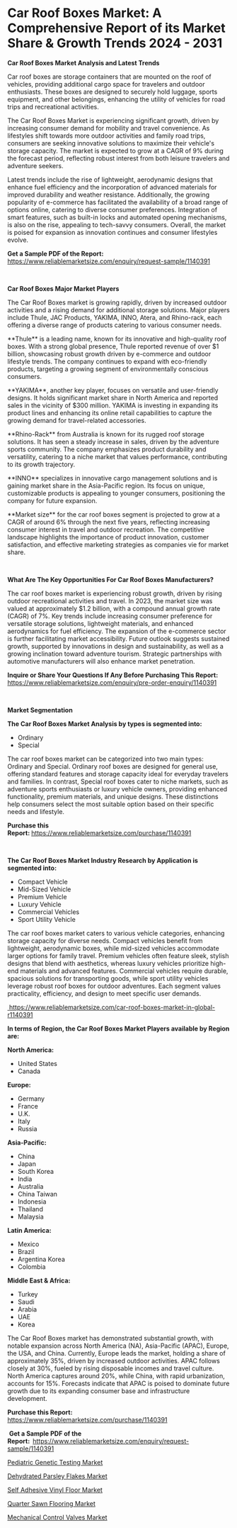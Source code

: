 <p><h1>Car Roof Boxes Market: A Comprehensive Report of its Market Share & Growth Trends 2024 - 2031</h1></p><p><strong>Car Roof Boxes Market Analysis and Latest Trends</strong></p>
<p><p>Car roof boxes are storage containers that are mounted on the roof of vehicles, providing additional cargo space for travelers and outdoor enthusiasts. These boxes are designed to securely hold luggage, sports equipment, and other belongings, enhancing the utility of vehicles for road trips and recreational activities.</p><p>The Car Roof Boxes Market is experiencing significant growth, driven by increasing consumer demand for mobility and travel convenience. As lifestyles shift towards more outdoor activities and family road trips, consumers are seeking innovative solutions to maximize their vehicle's storage capacity. The market is expected to grow at a CAGR of 9% during the forecast period, reflecting robust interest from both leisure travelers and adventure seekers.</p><p>Latest trends include the rise of lightweight, aerodynamic designs that enhance fuel efficiency and the incorporation of advanced materials for improved durability and weather resistance. Additionally, the growing popularity of e-commerce has facilitated the availability of a broad range of options online, catering to diverse consumer preferences. Integration of smart features, such as built-in locks and automated opening mechanisms, is also on the rise, appealing to tech-savvy consumers. Overall, the market is poised for expansion as innovation continues and consumer lifestyles evolve.</p></p>
<p><strong>Get a Sample PDF of the Report:&nbsp;</strong> <a href="https://www.reliablemarketsize.com/enquiry/request-sample/1140391?utm_campaign=1170&utm_medium=2&utm_source=Github&utm_content=ia&utm_term=18112024&utm_id=car-roof-boxes">https://www.reliablemarketsize.com/enquiry/request-sample/1140391</a></p>
<p>&nbsp;</p>
<p><strong>Car Roof Boxes Major Market Players</strong></p>
<p><p>The Car Roof Boxes market is growing rapidly, driven by increased outdoor activities and a rising demand for additional storage solutions. Major players include Thule, JAC Products, YAKIMA, INNO, Atera, and Rhino-rack, each offering a diverse range of products catering to various consumer needs.</p><p>**Thule** is a leading name, known for its innovative and high-quality roof boxes. With a strong global presence, Thule reported revenue of over $1 billion, showcasing robust growth driven by e-commerce and outdoor lifestyle trends. The company continues to expand with eco-friendly products, targeting a growing segment of environmentally conscious consumers.</p><p>**YAKIMA**, another key player, focuses on versatile and user-friendly designs. It holds significant market share in North America and reported sales in the vicinity of $300 million. YAKIMA is investing in expanding its product lines and enhancing its online retail capabilities to capture the growing demand for travel-related accessories.</p><p>**Rhino-Rack** from Australia is known for its rugged roof storage solutions. It has seen a steady increase in sales, driven by the adventure sports community. The company emphasizes product durability and versatility, catering to a niche market that values performance, contributing to its growth trajectory.</p><p>**INNO** specializes in innovative cargo management solutions and is gaining market share in the Asia-Pacific region. Its focus on unique, customizable products is appealing to younger consumers, positioning the company for future expansion.</p><p>**Market size** for the car roof boxes segment is projected to grow at a CAGR of around 6% through the next five years, reflecting increasing consumer interest in travel and outdoor recreation. The competitive landscape highlights the importance of product innovation, customer satisfaction, and effective marketing strategies as companies vie for market share.</p></p>
<p>&nbsp;</p>
<p><strong>What Are The Key Opportunities For Car Roof Boxes Manufacturers?</strong></p>
<p><p>The car roof boxes market is experiencing robust growth, driven by rising outdoor recreational activities and travel. In 2023, the market size was valued at approximately $1.2 billion, with a compound annual growth rate (CAGR) of 7%. Key trends include increasing consumer preference for versatile storage solutions, lightweight materials, and enhanced aerodynamics for fuel efficiency. The expansion of the e-commerce sector is further facilitating market accessibility. Future outlook suggests sustained growth, supported by innovations in design and sustainability, as well as a growing inclination toward adventure tourism. Strategic partnerships with automotive manufacturers will also enhance market penetration.</p></p>
<p><strong>Inquire or Share Your Questions If Any Before Purchasing This Report:</strong> <a href="https://www.reliablemarketsize.com/enquiry/pre-order-enquiry/1140391?utm_campaign=1170&utm_medium=2&utm_source=Github&utm_content=ia&utm_term=18112024&utm_id=car-roof-boxes">https://www.reliablemarketsize.com/enquiry/pre-order-enquiry/1140391</a></p>
<p>&nbsp;</p>
<p><strong>Market Segmentation</strong></p>
<p><strong>The Car Roof Boxes Market Analysis by types is segmented into:</strong></p>
<p><ul><li>Ordinary</li><li>Special</li></ul></p>
<p><p>The car roof boxes market can be categorized into two main types: Ordinary and Special. Ordinary roof boxes are designed for general use, offering standard features and storage capacity ideal for everyday travelers and families. In contrast, Special roof boxes cater to niche markets, such as adventure sports enthusiasts or luxury vehicle owners, providing enhanced functionality, premium materials, and unique designs. These distinctions help consumers select the most suitable option based on their specific needs and lifestyle.</p></p>
<p><strong>Purchase this Report:&nbsp;</strong><a href="https://www.reliablemarketsize.com/purchase/1140391?utm_campaign=1170&utm_medium=2&utm_source=Github&utm_content=ia&utm_term=18112024&utm_id=car-roof-boxes">https://www.reliablemarketsize.com/purchase/1140391</a></p>
<p>&nbsp;</p>
<p><strong>The Car Roof Boxes Market Industry Research by Application is segmented into:</strong></p>
<p><ul><li>Compact Vehicle</li><li>Mid-Sized Vehicle</li><li>Premium Vehicle</li><li>Luxury Vehicle</li><li>Commercial Vehicles</li><li>Sport Utility Vehicle</li></ul></p>
<p><p>The car roof boxes market caters to various vehicle categories, enhancing storage capacity for diverse needs. Compact vehicles benefit from lightweight, aerodynamic boxes, while mid-sized vehicles accommodate larger options for family travel. Premium vehicles often feature sleek, stylish designs that blend with aesthetics, whereas luxury vehicles prioritize high-end materials and advanced features. Commercial vehicles require durable, spacious solutions for transporting goods, while sport utility vehicles leverage robust roof boxes for outdoor adventures. Each segment values practicality, efficiency, and design to meet specific user demands.</p></p>
<p><a href="https://www.reliablemarketsize.com/car-roof-boxes-market-in-global-r1140391?utm_campaign=1170&utm_medium=2&utm_source=Github&utm_content=ia&utm_term=18112024&utm_id=car-roof-boxes">&nbsp;https://www.reliablemarketsize.com/car-roof-boxes-market-in-global-r1140391</a></p>
<p><strong>In terms of Region, the Car Roof Boxes Market Players available by Region are:</strong></p>
<p>
    <p> <strong> North America: </strong>
        <ul>
            <li>United States</li>
            <li>Canada</li>
        </ul>
        </p> 
    <p> <strong> Europe: </strong>
        <ul>
            <li>Germany</li>
            <li>France</li>
            <li>U.K.</li>
            <li>Italy</li>
            <li>Russia</li>
        </ul>
        </p> 
    <p> <strong> Asia-Pacific: </strong>
        <ul>
            <li>China</li>
            <li>Japan</li>
            <li>South Korea</li>
            <li>India</li>
            <li>Australia</li>
            <li>China Taiwan</li>
            <li>Indonesia</li>
            <li>Thailand</li>
            <li>Malaysia</li>
        </ul>
        </p> 
    <p> <strong> Latin America: </strong>
        <ul>
            <li>Mexico</li>
            <li>Brazil</li>
            <li>Argentina Korea</li>
            <li>Colombia</li>
        </ul>
        </p> 
    <p> <strong> Middle East & Africa: </strong>
        <ul>
            <li>Turkey</li>
            <li>Saudi</li>
            <li>Arabia</li>
            <li>UAE</li>
            <li>Korea</li>
        </ul>
    </p>
    </p>
<p><p>The Car Roof Boxes market has demonstrated substantial growth, with notable expansion across North America (NA), Asia-Pacific (APAC), Europe, the USA, and China. Currently, Europe leads the market, holding a share of approximately 35%, driven by increased outdoor activities. APAC follows closely at 30%, fueled by rising disposable incomes and travel culture. North America captures around 20%, while China, with rapid urbanization, accounts for 15%. Forecasts indicate that APAC is poised to dominate future growth due to its expanding consumer base and infrastructure development.</p></p>
<p><strong>Purchase this Report: </strong><a href="https://www.reliablemarketsize.com/purchase/1140391?utm_campaign=1170&utm_medium=2&utm_source=Github&utm_content=ia&utm_term=18112024&utm_id=car-roof-boxes">https://www.reliablemarketsize.com/purchase/1140391</a></p>
<p>&nbsp;<strong>Get a Sample PDF of the Report:&nbsp;&nbsp;</strong><a href="https://www.reliablemarketsize.com/enquiry/request-sample/1140391?utm_campaign=1170&utm_medium=2&utm_source=Github&utm_content=ia&utm_term=18112024&utm_id=car-roof-boxes">https://www.reliablemarketsize.com/enquiry/request-sample/1140391</a></p>
<p><strong></strong></p>
<p><p><a href="https://issuu.com/reportprime-2/docs/pediatric-genetic-testing-market-si_bac604da7287de?utm_campaign=1170&utm_medium=2&utm_source=Github&utm_content=ia&utm_term=18112024&utm_id=car-roof-boxes">Pediatric Genetic Testing Market</a></p><p><a href="https://issuu.com/reportprime-2/docs/dehydrated-parsley-flakes-market-si_2b46eaf15e932a?utm_campaign=1170&utm_medium=2&utm_source=Github&utm_content=ia&utm_term=18112024&utm_id=car-roof-boxes">Dehydrated Parsley Flakes Market</a></p><p><a href="https://www.linkedin.com/pulse/market-dynamics-future-trends-global-self-adhesive-vinyl-floor-stamc?utm_campaign=1170&utm_medium=2&utm_source=Github&utm_content=ia&utm_term=18112024&utm_id=car-roof-boxes">Self Adhesive Vinyl Floor Market</a></p><p><a href="https://www.linkedin.com/pulse/quarter-sawn-flooring-market-growth-outlook-from-2024-2031-projecting-b0ddc?utm_campaign=1170&utm_medium=2&utm_source=Github&utm_content=ia&utm_term=18112024&utm_id=car-roof-boxes">Quarter Sawn Flooring Market</a></p><p><a href="https://www.linkedin.com/pulse/global-mechanical-control-valves-market-focus-application-ubmie?utm_campaign=1170&utm_medium=2&utm_source=Github&utm_content=ia&utm_term=18112024&utm_id=car-roof-boxes">Mechanical Control Valves Market</a></p></p>